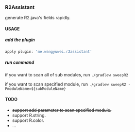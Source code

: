### R2Assistant


generate R2.java's fields rapidly.

#### USAGE

##### add the plugin

```groovy
apply plugin: 'me.wangyuwei.r2assistant'
```

##### run command

if you want to scan all of sub modules,
run `./gradlew sweepR2`

if you want to scan specified module,
run `./gradlew sweepR2 -PmoduleName=${subModuleName}`

#### TODO

- ~~support add parameter to scan specified module.~~
- support R.string.
- support R.color.
- ...



